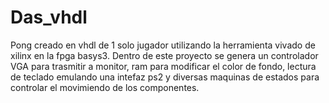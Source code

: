 # Das_vhdl
Pong creado en vhdl de 1 solo jugador utilizando la herramienta vivado de xilinx en la fpga basys3.
Dentro de este proyecto se genera un controlador VGA para trasmitir a monitor, ram para modificar el color de fondo, lectura de teclado emulando una intefaz ps2 y diversas maquinas de estados para controlar el movimiendo de los componentes.
